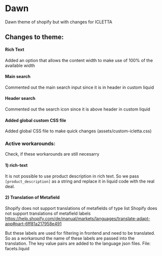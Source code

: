 # Dawn
Dawn theme of shopify but with changes for ICLETTA

## Changes to theme: 

#### Rich Text
Added an option that allows the content width to make use of 100% of the available width

#### Main search
Commented out the main search input since it is in header in custom liquid

#### Header search
Commented out the search icon since it is above header in custom liquid

#### Added global custom CSS file
Added global CSS file to make quick changes (assets/custom-icletta.css)
### Active workarounds:
Check, if these workarounds are still necesarry

#### 1) rich-text
It is not possible to use product description in rich text. So we pass `[product_description]` as a string and replace it in liquid code with the real deal.


#### 2) Translation of Metafield
Shopify does not support translations of metafields of type list
Shopify does not support translations of metafield labels
https://help.shopify.com/de/manual/markets/languages/translate-adapt-app#part-6ff81a217958e491

But these labels are used for filtering in frontend and need to be translated.
So as a workaround the name of these labels are passed into the translation. The key value pairs are added to the language json files.
File: facets.liquid